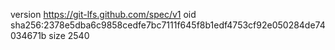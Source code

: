 version https://git-lfs.github.com/spec/v1
oid sha256:2378e5dba6c9858cedfe7bc7111f645f8b1edf4753cf92e050284de74034671b
size 2540
